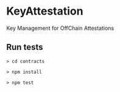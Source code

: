 # KeyAttestation
Key Management for OffChain Attestations

## Run tests

```> cd contracts```

```> npm install```

```> npm test```

